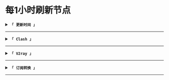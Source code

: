 # 每1小时刷新节点
<details><summary><code><strong>「 更新时间 」</strong></code></summary>

****
|最近更新时间|
| :----: |
|2021年12月11日·20点19分54秒|
|下次更新时间|
2021年12月11日·21点19分54秒

</details>

****
<details><summary><code><strong>「 Clash 」</strong></code></summary>

****
|原链接|加速①|加速②|
| :----: | :----: | :----: |
|[raw](https://github.com/some6508/all/raw/master/c)|[jsdelivr](https://cdn.jsdelivr.net/gh/some6508/all@master/c)|[staticdn](https://raw.staticdn.net/some6508/all/master/c)|
|[raw](https://github.com/some6508/all/raw/master/c2)|[jsdelivr](https://cdn.jsdelivr.net/gh/some6508/all@master/c2)|[staticdn](https://raw.staticdn.net/some6508/all/master/c2)|
|[raw](https://github.com/some6508/all/raw/master/c3)|[jsdelivr](https://cdn.jsdelivr.net/gh/some6508/all@master/c3)|[staticdn](https://raw.staticdn.net/some6508/all/master/c3)|

</details>

****
<details><summary><code><strong>「 V2ray 」</strong></code></summary>

****
|原链接|加速①|加速②|
| :----: | :----: | :----: |
|[raw](https://github.com/some6508/all/raw/master/v)|[jsdelivr](https://cdn.jsdelivr.net/gh/some6508/all@master/v)|[staticdn](https://raw.staticdn.net/some6508/all/master/v)|
|[raw](https://github.com/some6508/all/raw/master/v2)|[jsdelivr](https://cdn.jsdelivr.net/gh/some6508/all@master/v2)|[staticdn](https://raw.staticdn.net/some6508/all/master/v2)|
|[raw](https://github.com/some6508/all/raw/master/v3)|[jsdelivr](https://cdn.jsdelivr.net/gh/some6508/all@master/v3)|[staticdn](https://raw.staticdn.net/some6508/all/master/v3)|
|[raw](https://github.com/some6508/all/raw/master/v4)|[jsdelivr](https://cdn.jsdelivr.net/gh/some6508/all@master/v4)|[staticdn](https://raw.staticdn.net/some6508/all/master/v4)|

</details>

****
<details><summary><code><strong>「 订阅转换 」</strong></code></summary>

****
|订阅转换|
| :----: |
|https://sub.v1.mk/|
|http://sub.443.mba/|
|https://bianyuan.xyz/|
|https://zhuan.jklist.ga/|

</details>

****

